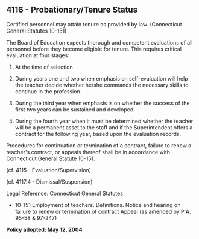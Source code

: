 ## 4116 - Probationary/Tenure Status

Certified personnel may attain tenure as provided by law. (Connecticut General Statutes 10-151)

The Board of Education expects thorough and competent evaluations of all personnel before they become eligible for tenure. This requires critical evaluation at four stages:

1.  At the time of selection

2.  During years one and two when emphasis on self-evaluation will help the teacher decide whether he/she commands the necessary skills to continue in the profession.

3.  During the third year when emphasis is on whether the success of the first two years can be sustained and developed.

4.  During the fourth year when it must be determined whether the teacher will be a permanent asset to the staff and if the Superintendent offers a contract for the following year, based upon the evaluation records.

Procedures for continuation or termination of a contract, failure to renew a teacher's contract, or appeals thereof shall be in accordance with Connecticut General Statute 10-151.

(cf. 4115 - Evaluation/Supervision)

(cf. 4117.4 - Dismissal/Suspension)

Legal Reference:   Connecticut General Statutes

* 10-151 Employment of teachers. Definitions. Notice and hearing on failure to renew or termination of contract Appeal (as amended by P.A. 95-58 & 97-247)

**Policy adopted:   May 12, 2004**
